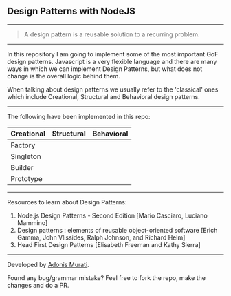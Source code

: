 ## Design Patterns with NodeJS
---
> A design pattern is a reusable solution to a recurring problem.
---

In this repository I am going to implement some of the most important GoF design patterns. Javascript is a very flexible language and there are many ways in which we can implement Design Patterns, but what does not change is the overall logic behind them. 

When talking about design patterns we usually refer to the 'classical' ones which include Creational, Structural and Behavioral design patterns.

---

The following have been implemented in this repo:

| Creational    | Structural    | Behavioral  |
| ------------- |:-------------:| :-----:     |
| Factory       |               |             |
| Singleton     |               |             |
| Builder       |               |             |
| Prototype     |               |             |

---

Resources to learn about Design Patterns: 

1. Node.js Design Patterns - Second Edition [Mario Casciaro, Luciano Mammino]
2. Design patterns : elements of reusable object-oriented software [Erich Gamma, John Vlissides, Ralph Johnson, and Richard Helm]
3. Head First Design Patterns [Elisabeth Freeman and Kathy Sierra]

---

Developed by [Adonis Murati](https://github.com/adoi).

Found any bug/grammar mistake? Feel free to fork the repo, make the changes and do a PR.    
